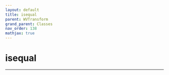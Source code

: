 ```yaml
---
layout: default
title: isequal
parent: WVTransform
grand_parent: Classes
nav_order: 138
mathjax: true
---
```


#  isequal




---

